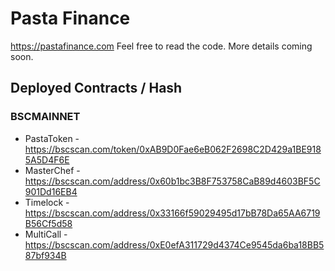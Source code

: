 # Pasta Finance

https://pastafinance.com Feel free to read the code. More details coming soon.

## Deployed Contracts / Hash

### BSCMAINNET

- PastaToken - https://bscscan.com/token/0xAB9D0Fae6eB062F2698C2D429a1BE9185A5D4F6E
- MasterChef - https://bscscan.com/address/0x60b1bc3B8F753758CaB89d4603BF5C901Dd16EB4
- Timelock - https://bscscan.com/address/0x33166f59029495d17bB78Da65AA6719B56Cf5d58
- MultiCall - https://bscscan.com/address/0xE0efA311729d4374Ce9545da6ba18BB587bf934B
